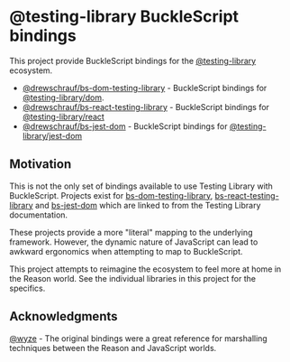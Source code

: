 # @testing-library BuckleScript bindings

This project provide BuckleScript bindings for the [@testing-library](https://testing-library.com/) ecosystem.

- [@drewschrauf/bs-dom-testing-library](./packages/bs-dom-testing-library) - BuckleScript bindings for [@testing-library/dom](https://github.com/testing-library/dom-testing-library).
- [@drewschrauf/bs-react-testing-library](./packages/bs-react-testing-library) - BuckleScript bindings for [@testing-library/react](https://github.com/testing-library/react-testing-library)
- [@drewschrauf/bs-jest-dom](./packages/bs-jest-dom) - BuckleScript bindings for [@testing-library/jest-dom](https://github.com/testing-library/jest-dom)

## Motivation

This is not the only set of bindings available to use Testing Library with BuckleScript. Projects exist for [bs-dom-testing-library](https://github.com/wyze/bs-dom-testing-library), [bs-react-testing-library](https://github.com/wyze/bs-react-testing-library) and [bs-jest-dom](https://github.com/wyze/bs-jest-dom) which are linked to from the Testing Library documentation.

These projects provide a more "literal" mapping to the underlying framework. However, the dynamic nature of JavaScript can lead to awkward ergonomics when attempting to map to BuckleScript.

This project attempts to reimagine the ecosystem to feel more at home in the Reason world. See the individual libraries in this project for the specifics.

## Acknowledgments

[@wyze](https://github.com/wyze) - The original bindings were a great reference for marshalling techniques between the Reason and JavaScript worlds.